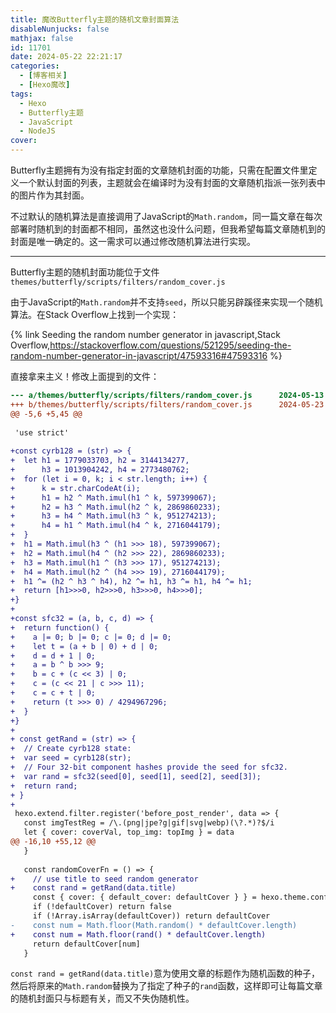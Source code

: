 ```yaml
---
title: 魔改Butterfly主题的随机文章封面算法
disableNunjucks: false
mathjax: false
id: 11701
date: 2024-05-22 22:21:17
categories:
  - [博客相关]
  - [Hexo魔改]
tags:
  - Hexo
  - Butterfly主题
  - JavaScript
  - NodeJS
cover:
---
```


Butterfly主题拥有为没有指定封面的文章随机封面的功能，只需在配置文件里定义一个默认封面的列表，主题就会在编译时为没有封面的文章随机指派一张列表中的图片作为其封面。

不过默认的随机算法是直接调用了JavaScript的`Math.random`，同一篇文章在每次部署时随机到的封面都不相同，虽然这也没什么问题，但我希望每篇文章随机到的封面是唯一确定的。这一需求可以通过修改随机算法进行实现。

---

Butterfly主题的随机封面功能位于文件`themes/butterfly/scripts/filters/random_cover.js`

由于JavaScript的`Math.random`并不支持`seed`，所以只能另辟蹊径来实现一个随机算法。在Stack Overflow上找到一个实现：

{% link Seeding the random number generator in javascript,Stack Overflow,https://stackoverflow.com/questions/521295/seeding-the-random-number-generator-in-javascript/47593316#47593316 %}

直接拿来主义！修改上面提到的文件：

```diff
--- a/themes/butterfly/scripts/filters/random_cover.js      2024-05-13 15:20:58
+++ b/themes/butterfly/scripts/filters/random_cover.js      2024-05-23 23:33:30
@@ -5,6 +5,45 @@
 
 'use strict'
 
+const cyrb128 = (str) => {
+  let h1 = 1779033703, h2 = 3144134277,
+      h3 = 1013904242, h4 = 2773480762;
+  for (let i = 0, k; i < str.length; i++) {
+      k = str.charCodeAt(i);
+      h1 = h2 ^ Math.imul(h1 ^ k, 597399067);
+      h2 = h3 ^ Math.imul(h2 ^ k, 2869860233);
+      h3 = h4 ^ Math.imul(h3 ^ k, 951274213);
+      h4 = h1 ^ Math.imul(h4 ^ k, 2716044179);
+  }
+  h1 = Math.imul(h3 ^ (h1 >>> 18), 597399067);
+  h2 = Math.imul(h4 ^ (h2 >>> 22), 2869860233);
+  h3 = Math.imul(h1 ^ (h3 >>> 17), 951274213);
+  h4 = Math.imul(h2 ^ (h4 >>> 19), 2716044179);
+  h1 ^= (h2 ^ h3 ^ h4), h2 ^= h1, h3 ^= h1, h4 ^= h1;
+  return [h1>>>0, h2>>>0, h3>>>0, h4>>>0];
+}
+
+const sfc32 = (a, b, c, d) => {
+  return function() {
+    a |= 0; b |= 0; c |= 0; d |= 0;
+    let t = (a + b | 0) + d | 0;
+    d = d + 1 | 0;
+    a = b ^ b >>> 9;
+    b = c + (c << 3) | 0;
+    c = (c << 21 | c >>> 11);
+    c = c + t | 0;
+    return (t >>> 0) / 4294967296;
+  }
+}
+
+ const getRand = (str) => {
+  // Create cyrb128 state:
+  var seed = cyrb128(str);
+  // Four 32-bit component hashes provide the seed for sfc32.
+  var rand = sfc32(seed[0], seed[1], seed[2], seed[3]);
+  return rand;
+ }
+
 hexo.extend.filter.register('before_post_render', data => {
   const imgTestReg = /\.(png|jpe?g|gif|svg|webp)(\?.*)?$/i
   let { cover: coverVal, top_img: topImg } = data
@@ -16,10 +55,12 @@
   }
 
   const randomCoverFn = () => {
+    // use title to seed random generator
+    const rand = getRand(data.title)
     const { cover: { default_cover: defaultCover } } = hexo.theme.config
     if (!defaultCover) return false
     if (!Array.isArray(defaultCover)) return defaultCover
-    const num = Math.floor(Math.random() * defaultCover.length)
+    const num = Math.floor(rand() * defaultCover.length)
     return defaultCover[num]
   }
```

`const rand = getRand(data.title)`意为使用文章的标题作为随机函数的种子，然后将原来的`Math.random`替换为了指定了种子的`rand`函数，这样即可让每篇文章的随机封面只与标题有关，而又不失伪随机性。
